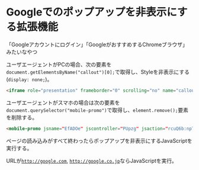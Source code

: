 # Googleでのポップアップを非表示にする拡張機能

「Googleアカウントにログイン」「GoogleがおすすめするChromeブラウザ」みたいなやつ

ユーザエージェントがPCの場合、次の要素を`document.getElementsByName("callout")[0];`で取得し、Styleを非表示にする(`display: none;`)。

```HTML
<iframe role="presentation" frameborder="0" scrolling="no" name="callout" src="https://ogs.google.co.jp/widget/callout?prid=19031780&pgid=19031779&puid=4383e907e530840&cce=1&dc=1&origin=https%3A%2F%2Fwww.google.co.jp&cn=callout&pid=1&spid=538&hl=ja" style="height: 100%; width: 100%;">…</iframe>
```

ユーザエージェントがスマホの場合は次の要素を`document.querySelector("mobile-promo")`で取得し、`element.remove();`要素を削除する。

```HTML
<mobile-promo jsname=​"EfADOe" jscontroller=​"PUpzg" jsaction=​"rcuQ6b:​npT2md">​<style data-iml=​"1672487165847">​…​</style>​<div jsname=​"EfADOe" class=​"hww53CMqxtL__mobile-promo hww53CMqxtL__visible" aria-label=​"プロモーション" role=​"region" jsaction=​"kI1s8:​yqIYpc;​ZWBgcc:​zCs3Cc">​…​</div>​</mobile-promo>​
```

ページの読み込みがすべて終わったらポップアップを非表示にするJavaScriptを実行する。

URLが[`http://google.com`](https://google.com/), [`http://google.co.jp`](https://google.co.jp)ならJavaScriptを実行。
